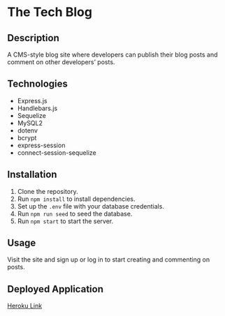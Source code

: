 # The Tech Blog

## Description
A CMS-style blog site where developers can publish their blog posts and comment on other developers’ posts.

## Technologies
- Express.js
- Handlebars.js
- Sequelize
- MySQL2
- dotenv
- bcrypt
- express-session
- connect-session-sequelize

## Installation
1. Clone the repository.
2. Run `npm install` to install dependencies.
3. Set up the `.env` file with your database credentials.
4. Run `npm run seed` to seed the database.
5. Run `npm start` to start the server.

## Usage
Visit the site and sign up or log in to start creating and commenting on posts.

## Deployed Application
[Heroku Link](#)
